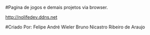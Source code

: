 #Pagina de jogos e demais projetos via browser.

http://nolifedev.ddns.net

#Criado Por:
Felipe André Wieler
Bruno Nicastro Ribeiro de Araujo

